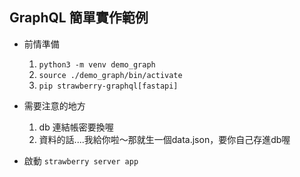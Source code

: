 ## GraphQL 簡單實作範例

- 前情準備
    1. ```python3 -m venv demo_graph```
    2. ```source ./demo_graph/bin/activate```
    3. ```pip strawberry-graphql[fastapi]```

- 需要注意的地方
    1. db 連結帳密要換喔
    2. 資料的話....我給你啦～那就生一個data.json，要你自己存進db喔

- 啟動
    ```strawberry server app```